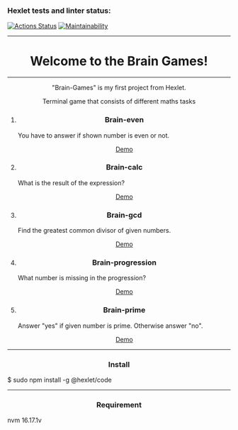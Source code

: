### Hexlet tests and linter status:

[![Actions Status](https://github.com/LucyMiMi/fullstack-javascript-project-44/workflows/hexlet-check/badge.svg)](https://github.com/LucyMiMi/fullstack-javascript-project-44/actions)
[![Maintainability](https://api.codeclimate.com/v1/badges/2e4cc5f3d3f53a7b16ce/maintainability)](https://codeclimate.com/github/LucyMiMi/fullstack-javascript-project-44/maintainability)



                
<hr>

<h1 align="center">Welcome to the Brain Games!</h1>

<hr>
<p align="center">"Brain-Games" is my first project from Hexlet.</p>
<p align="center">Terminal game that consists of different maths tasks</p>
<ol>
    <li><h3 align="center">Brain-even</h3>
        <p>You have to answer if shown number is even or not.</p>
        <p align="center"><a href=https://asciinema.org/a/mUh5bEuCsmHEKXKu9igxZTZ74>Demo</a></p>
    </li>
    <li><h3 align="center">Brain-calc</h3>
        <p>What is the result of the expression?</p>
        <p align="center"><a href=https://asciinema.org/a/u1PeSXLD4B3S7RkHQuB82naIo>Demo</a></p>
    </li>
    <li><h3 align="center">Brain-gcd</h3>
        <p>Find the greatest common divisor of given numbers.</p>
        <p align="center"><a href=https://asciinema.org/a/rS6nSR9fJIBJtsKNZxqneeJ8U>Demo</a></p>
    </li>
    <li><h3 align="center">Brain-progression</h3>
        <p>What number is missing in the progression?</p>
        <p align="center"><a href=https://asciinema.org/a/jMsNvn3PXDk1AvwBkLENdUvCF>Demo</a></p>
    </li>
    <li><h3 align="center">Brain-prime</h3>
        <p>Answer "yes" if given number is prime. Otherwise answer "no".</p>
        <p align="center"><a href=https://asciinema.org/a/0JuJYxHxgCGAd7UviigVvdHMQ>Demo</a></p>
    </li>
</ol>
<hr>
<h3 align="center">Install</h3>
<p>$ sudo npm install -g @hexlet/code</p>
<hr>
<h3 align="center">Requirement</h3>
<p>nvm 16.17.1v</p>
